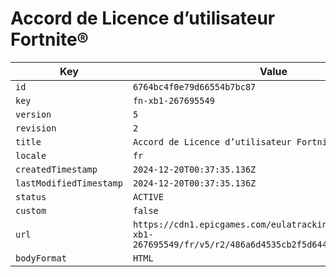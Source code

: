 # Accord de Licence d’utilisateur Fortnite®

| Key | Value |
| --- | ----- |
| `id` | `6764bc4f0e79d66554b7bc87` |
| `key` | `fn-xb1-267695549` |
| `version` | `5` |
| `revision` | `2` |
| `title` | `Accord de Licence d’utilisateur Fortnite®` |
| `locale` | `fr` |
| `createdTimestamp` | `2024-12-20T00:37:35.136Z` |
| `lastModifiedTimestamp` | `2024-12-20T00:37:35.136Z` |
| `status` | `ACTIVE` |
| `custom` | `false` |
| `url` | `https://cdn1.epicgames.com/eulatracking-download/fn-xb1-267695549/fr/v5/r2/486a6d4535cb2f5d6443215102b35825.pdf` |
| `bodyFormat` | `HTML` |
